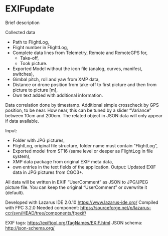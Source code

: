 # EXIFupdate
Brief description

Collected data

 * Path to FlightLog,
 * Flight number in FlightLog,
 * Complete data lines from Telemetry, Remote and RemoteGPS for,
   - Take-off,
   - Took picture.
 * Exported Model without the icon file (analog, curves, manifest, switches),
 * Gimbal pitch, roll and yaw from XMP data,
 * Distance or drone position from take-off to first picture and then from picture to picture [m],
 * Own text added with additional information.

Data correlation done by timestamp. Additional simple crosscheck by GPS position, to be near. How near, this can be tuned by a slider “Variance” between 10cm and 200cm.
The related object in JSON data will only appear if data available.

Input:
- Folder with JPG pictures,
- FlightLog, original file structure, folder name must contain “FlightLog”,
- Exported model from ST16 (same level or deeper as FlightLog in file system),
- XMP data package from original EXIF meta data,
- own entries in the text fields of the application.
Output:	
Updated EXIF data in JPG pictures from CGO3+.

All data will be written in EXIF “UserComment” as JSON to JPG/JPEG picture file. You can keep the original “UserComment” or overwrite it (default).


Developed with Lazarus IDE 2.0.10   https://www.lazarus-ide.org/
Compiled with FPC 3.2.0
Needed component: https://sourceforge.net/p/lazarus-ccr/svn/HEAD/tree/components/fpexif/
 
EXIF tags: https://exiftool.org/TagNames/EXIF.html
JSON schema: http://json-schema.org/
